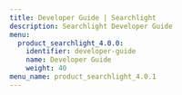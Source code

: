 ```yaml
---
title: Developer Guide | Searchlight
description: Searchlight Developer Guide
menu:
  product_searchlight_4.0.0:
    identifier: developer-guide
    name: Developer Guide
    weight: 40
menu_name: product_searchlight_4.0.1
---
```

